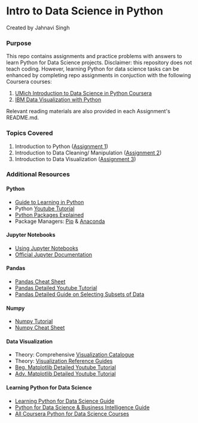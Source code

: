 # Intro to Data Science in Python
Created by Jahnavi Singh

### Purpose
This repo contains assignments and practice problems with answers to learn Python for Data Science projects. Disclaimer: this repository does not teach coding. However, learning Python for data science tasks can be enhanced by completing repo assignments in conjuction with the following Coursera courses:
1. [UMich Introduction to Data Science in Python Coursera](https://www.coursera.org/learn/python-data-analysis)
2. [IBM Data Visualization with Python](https://www.coursera.org/learn/python-for-data-visualization)

Relevant reading materials are also provided in each Assignment's README.md.

### Topics Covered
1. Introduction to Python ([Assignment 1](https://github.com/januusingh/data-science-in-python/tree/master/Assignment1))
2. Introduction to Data Cleaning/ Manipulation ([Assignment 2](https://github.com/januusingh/data-science-in-python/tree/master/Assignment2))
3. Introduction to Data Visualization ([Assignment 3](https://github.com/januusingh/data-science-in-python/tree/master/Assignment3))

### Additional Resources
#### Python
- [Guide to Learning in Python](https://towardsdatascience.com/a-beginners-guide-to-python-for-data-science-60ef022b7b67)
- Python [Youtube Tutorial](https://www.youtube.com/watch?v=rfscVS0vtbw)
- [Python Packages Explained](https://realpython.com/python-modules-packages/)
- Package Managers: [Pip](https://www.pythonforbeginners.com/basics/how-to-use-pip-and-pypi) & [Anaconda](https://towardsdatascience.com/getting-started-with-python-environments-using-conda-32e9f2779307)
#### Jupyter Notebooks
- [Using Jupyter Notebooks](https://www.codecademy.com/articles/how-to-use-jupyter-notebooks#:~:text=To%20launch%20a%20Jupyter%20notebook,(or%20another%20specified%20port).)
- [Official Jupyter Documentation](https://jupyter-notebook-beginner-guide.readthedocs.io/en/latest/execute.html)
#### Pandas
- [Pandas Cheat Sheet](https://pandas.pydata.org/Pandas_Cheat_Sheet.pdf)
- [Pandas Detailed Youtube Tutorial](https://www.youtube.com/watch?v=eMOA1pPVUc4)
- [Pandas Detailed Guide on Selecting Subsets of Data](https://medium.com/dunder-data/selecting-subsets-of-data-in-pandas-6fcd0170be9c)
#### Numpy
- [Numpy Tutorial](https://cloudxlab.com/blog/numpy-pandas-introduction/)
- [Numpy Cheat Sheet](https://s3.amazonaws.com/assets.datacamp.com/blog_assets/Numpy_Python_Cheat_Sheet.pdf)
#### Data Visualization
- Theory: Comprehensive [Visualization Catalogue](https://datavizcatalogue.com/)
- Theory: [Visualization Reference Guides](https://coolinfographics.com/dataviz-guides)
- [Beg. Matplotlib Detailed Youtube Tutorial](https://www.youtube.com/watch?v=DAQNHzOcO5A)
- [Adv. Matplotlib Detailed Youtube Tutorial](https://www.youtube.com/watch?v=0P7QnIQDBJY)
#### Learning Python for Data Science
- [Learning Python for Data Science Guide](https://elitedatascience.com/learn-python-for-data-science)
- [Python for Data Science & Business Intelligence Guide](https://www.analyticsvidhya.com/learning-paths-data-science-business-analytics-business-intelligence-big-data/learning-path-data-science-python/)
- [All Coursera Python for Data Science Courses](https://www.coursera.org/courses?query=python%20data%20science)
